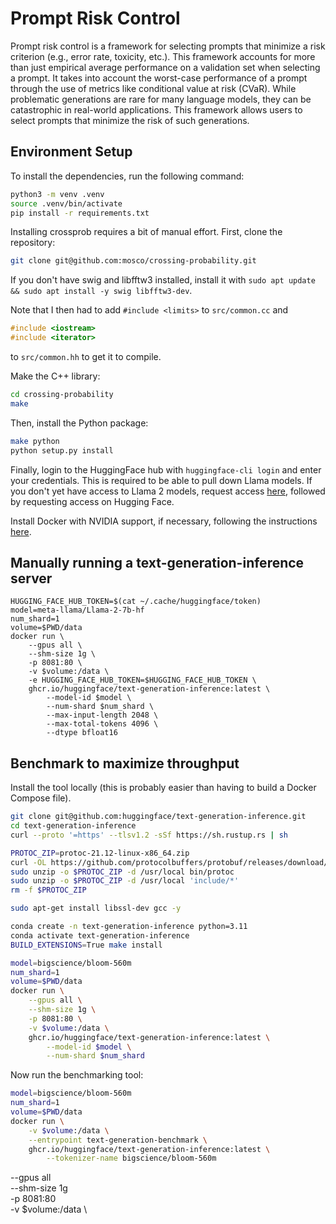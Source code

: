 # Prompt Risk Control
Prompt risk control is a framework for selecting prompts that minimize a risk criterion (e.g., error rate, toxicity, etc.). This framework accounts for more than just empirical average performance on a validation set when selecting a prompt. It takes into account the worst-case performance of a prompt through the use of metrics like conditional value at risk (CVaR). While problematic generations are rare for many language models, they can be catastrophic in real-world applications. This framework allows users to select prompts that minimize the risk of such generations.

## Environment Setup
To install the dependencies, run the following command:
```bash
python3 -m venv .venv
source .venv/bin/activate
pip install -r requirements.txt
```

Installing crossprob requires a bit of manual effort. First, clone the repository:
```bash
git clone git@github.com:mosco/crossing-probability.git
``` 
If you don't have swig and libfftw3 installed, install it with `sudo apt update && sudo apt install -y swig libfftw3-dev`.

Note that I then had to add `#include <limits>` to `src/common.cc` and
```c++
#include <iostream>
#include <iterator>
```
to `src/common.hh` to get it to compile.

Make the C++ library:
```bash
cd crossing-probability
make
```

Then, install the Python package:
```bash
make python
python setup.py install
```

Finally, login to the HuggingFace hub with `huggingface-cli login` and enter your credentials. This is required to be able to pull down Llama models. If you don't yet have access to Llama 2 models, request access [here](https://ai.meta.com/resources/models-and-libraries/llama-downloads/), followed by requesting access on Hugging Face.

Install Docker with NVIDIA support, if necessary, following the instructions [here](https://docs.nvidia.com/datacenter/cloud-native/container-toolkit/latest/install-guide.html#setting-up-docker).

## Manually running a text-generation-inference server
```
HUGGING_FACE_HUB_TOKEN=$(cat ~/.cache/huggingface/token)
model=meta-llama/Llama-2-7b-hf
num_shard=1
volume=$PWD/data
docker run \
    --gpus all \
    --shm-size 1g \
    -p 8081:80 \
    -v $volume:/data \
    -e HUGGING_FACE_HUB_TOKEN=$HUGGING_FACE_HUB_TOKEN \
    ghcr.io/huggingface/text-generation-inference:latest \
        --model-id $model \
        --num-shard $num_shard \
        --max-input-length 2048 \
        --max-total-tokens 4096 \
        --dtype bfloat16
```

## Benchmark to maximize throughput
Install the tool locally (this is probably easier than having to build a Docker Compose file).
```bash
git clone git@github.com:huggingface/text-generation-inference.git
cd text-generation-inference
curl --proto '=https' --tlsv1.2 -sSf https://sh.rustup.rs | sh

PROTOC_ZIP=protoc-21.12-linux-x86_64.zip
curl -OL https://github.com/protocolbuffers/protobuf/releases/download/v21.12/$PROTOC_ZIP
sudo unzip -o $PROTOC_ZIP -d /usr/local bin/protoc
sudo unzip -o $PROTOC_ZIP -d /usr/local 'include/*'
rm -f $PROTOC_ZIP

sudo apt-get install libssl-dev gcc -y

conda create -n text-generation-inference python=3.11
conda activate text-generation-inference
BUILD_EXTENSIONS=True make install

```
```bash
model=bigscience/bloom-560m
num_shard=1
volume=$PWD/data
docker run \
    --gpus all \
    --shm-size 1g \
    -p 8081:80 \
    -v $volume:/data \
    ghcr.io/huggingface/text-generation-inference:latest \
        --model-id $model \
        --num-shard $num_shard
```

Now run the benchmarking tool:
```bash
model=bigscience/bloom-560m
num_shard=1
volume=$PWD/data
docker run \
    -v $volume:/data \
    --entrypoint text-generation-benchmark \
    ghcr.io/huggingface/text-generation-inference:latest \
        --tokenizer-name bigscience/bloom-560m
```
--gpus all \
    --shm-size 1g \
    -p 8081:80 \
    -v $volume:/data \